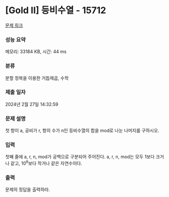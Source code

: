 # [Gold II] 등비수열 - 15712 

[문제 링크](https://www.acmicpc.net/problem/15712) 

### 성능 요약

메모리: 33184 KB, 시간: 44 ms

### 분류

분할 정복을 이용한 거듭제곱, 수학

### 제출 일자

2024년 2월 27일 14:32:59

### 문제 설명

<p>첫 항이 a, 공비가 r, 항의 수가 n인 등비수열의 합을 mod로 나눈 나머지를 구하시오.</p>

### 입력 

 <p>첫째 줄에 a, r, n, mod가 공백으로 구분되어 주어진다. a, r, n, mod는 모두 1보다 크거나 같고, 10<sup>9</sup>보다 작거나 같은 자연수이다. </p>

### 출력 

 <p>문제의 정답을 출력하라.</p>

